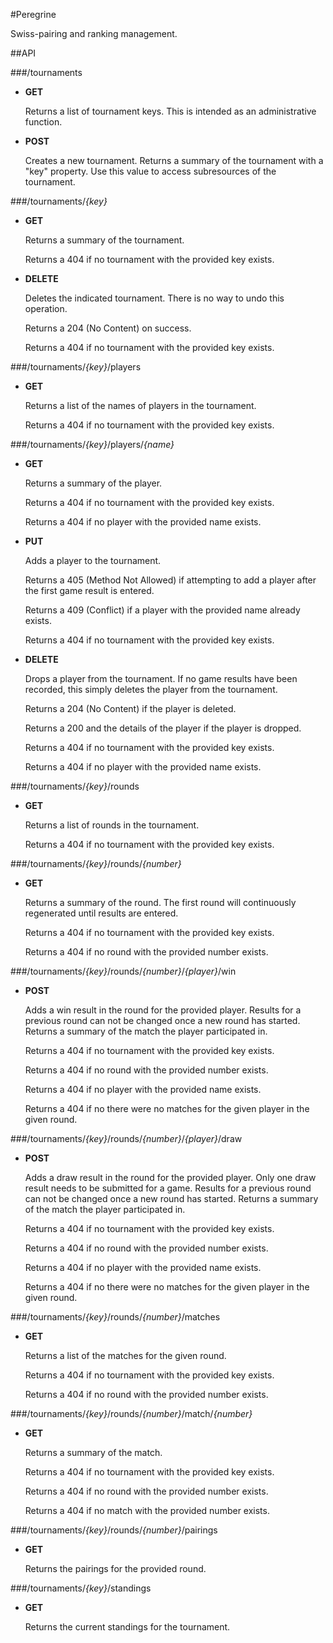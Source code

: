 #Peregrine

Swiss-pairing and ranking management.

##API

###/tournaments
*	**GET**

	Returns a list of tournament keys. This is intended as an administrative function. 

*	**POST**

	Creates a new tournament. Returns a summary of the tournament with a "key" property. Use this value to access subresources of the tournament.

###/tournaments/*{key}*
*	**GET**

	Returns a summary of the tournament.

	Returns a 404 if no tournament with the provided key exists.

*	**DELETE**

	Deletes the indicated tournament. There is no way to undo this operation.

	Returns a 204 (No Content) on success.

	Returns a 404 if no tournament with the provided key exists.

###/tournaments/*{key}*/players
*	**GET** 

	Returns a list of the names of players in the tournament.

	Returns a 404 if no tournament with the provided key exists.

###/tournaments/*{key}*/players/*{name}*
*	**GET** 

	Returns a summary of the player.

	Returns a 404 if no tournament with the provided key exists.

	Returns a 404 if no player with the provided name exists.

*	**PUT**
	
	Adds a player to the tournament.

	Returns a 405 (Method Not Allowed) if attempting to add a player after the first game result is entered.

	Returns a 409 (Conflict) if a player with the provided name already exists.

	Returns a 404 if no tournament with the provided key exists.

*	**DELETE**

	Drops a player from the tournament. If no game results have been recorded, this simply deletes the player from the tournament.

	Returns a 204 (No Content) if the player is deleted.

	Returns a 200 and the details of the player if the player is dropped.

	Returns a 404 if no tournament with the provided key exists.

	Returns a 404 if no player with the provided name exists.

###/tournaments/*{key}*/rounds
*	**GET**

	Returns a list of rounds in the tournament.

	Returns a 404 if no tournament with the provided key exists.

###/tournaments/*{key}*/rounds/*{number}*
*	**GET**

	Returns a summary of the round. The first round will continuously regenerated until results are entered.

	Returns a 404 if no tournament with the provided key exists.

	Returns a 404 if no round with the provided number exists.

###/tournaments/*{key}*/rounds/*{number}*/*{player}*/win
*	**POST**

	Adds a win result in the round for the provided player. Results for a previous round can not be changed once a new round has started. Returns a summary of the match the player participated in.

	Returns a 404 if no tournament with the provided key exists.

	Returns a 404 if no round with the provided number exists.

	Returns a 404 if no player with the provided name exists.

	Returns a 404 if no there were no matches for the given player in the given round.

###/tournaments/*{key}*/rounds/*{number}*/*{player}*/draw
*	**POST**

	Adds a draw result in the round for the provided player. Only one draw result needs to be submitted for a game. Results for a previous round can not be changed once a new round has started. Returns a summary of the match the player participated in.

	Returns a 404 if no tournament with the provided key exists.

	Returns a 404 if no round with the provided number exists.

	Returns a 404 if no player with the provided name exists.

	Returns a 404 if no there were no matches for the given player in the given round.

###/tournaments/*{key}*/rounds/*{number}*/matches
*	**GET**

	Returns a list of the matches for the given round.

	Returns a 404 if no tournament with the provided key exists.

	Returns a 404 if no round with the provided number exists.

###/tournaments/*{key}*/rounds/*{number}*/match/*{number}*
*	**GET**

	Returns a summary of the match.

	Returns a 404 if no tournament with the provided key exists.

	Returns a 404 if no round with the provided number exists.

	Returns a 404 if no match with the provided number exists.

###/tournaments/*{key}*/rounds/*{number}*/pairings
*	**GET**

	Returns the pairings for the provided round.

###/tournaments/*{key}*/standings
*	**GET**

	Returns the current standings for the tournament.

